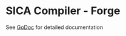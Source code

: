 # SICA Compiler - Forge

See [GoDoc](https://godoc.org/github.com/cwhliu/sica-compiler/forge) for detailed documentation
